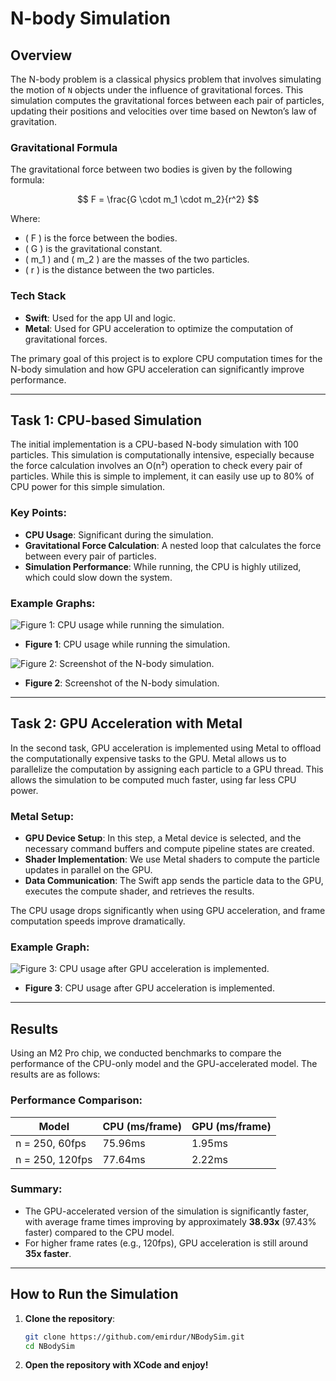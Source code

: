 # N-body Simulation

## Overview

The N-body problem is a classical physics problem that involves simulating the motion of `N` objects under the influence of gravitational forces. This simulation computes the gravitational forces between each pair of particles, updating their positions and velocities over time based on Newton’s law of gravitation.

### Gravitational Formula

The gravitational force between two bodies is given by the following formula:

$$
F = \frac{G \cdot m_1 \cdot m_2}{r^2}
$$

Where:
- \( F \) is the force between the bodies.
- \( G \) is the gravitational constant.
- \( m_1 \) and \( m_2 \) are the masses of the two particles.
- \( r \) is the distance between the two particles.

### Tech Stack
- **Swift**: Used for the app UI and logic.
- **Metal**: Used for GPU acceleration to optimize the computation of gravitational forces.

The primary goal of this project is to explore CPU computation times for the N-body simulation and how GPU acceleration can significantly improve performance.

---

## Task 1: CPU-based Simulation

The initial implementation is a CPU-based N-body simulation with 100 particles. This simulation is computationally intensive, especially because the force calculation involves an O(n²) operation to check every pair of particles. While this is simple to implement, it can easily use up to 80% of CPU power for this simple simulation.

### Key Points:
- **CPU Usage**: Significant during the simulation.
- **Gravitational Force Calculation**: A nested loop that calculates the force between every pair of particles.
- **Simulation Performance**: While running, the CPU is highly utilized, which could slow down the system.

### Example Graphs:
![Figure 1: CPU usage while running the simulation.](https://github.com/user-attachments/assets/65547bb7-34ca-41a5-9973-faf0af8b18bc)
- **Figure 1**: CPU usage while running the simulation.

![Figure 2: Screenshot of the N-body simulation.](https://github.com/user-attachments/assets/389f86e4-3fb9-474d-ae29-7295cd8d66bc)
- **Figure 2**: Screenshot of the N-body simulation.

---

## Task 2: GPU Acceleration with Metal

In the second task, GPU acceleration is implemented using Metal to offload the computationally expensive tasks to the GPU. Metal allows us to parallelize the computation by assigning each particle to a GPU thread. This allows the simulation to be computed much faster, using far less CPU power.

### Metal Setup:
- **GPU Device Setup**: In this step, a Metal device is selected, and the necessary command buffers and compute pipeline states are created.
- **Shader Implementation**: We use Metal shaders to compute the particle updates in parallel on the GPU.
- **Data Communication**: The Swift app sends the particle data to the GPU, executes the compute shader, and retrieves the results.

The CPU usage drops significantly when using GPU acceleration, and frame computation speeds improve dramatically.

### Example Graph:
![Figure 3: CPU usage after GPU acceleration is implemented.](https://github.com/user-attachments/assets/dd5756f8-fb5f-4757-816d-3eac08cf6be6)
- **Figure 3**: CPU usage after GPU acceleration is implemented.

---

## Results

Using an M2 Pro chip, we conducted benchmarks to compare the performance of the CPU-only model and the GPU-accelerated model. The results are as follows:

### Performance Comparison:

| Model | CPU (ms/frame) | GPU (ms/frame) |
|-------|----------------|----------------|
| n = 250, 60fps | 75.96ms | 1.95ms |
| n = 250, 120fps | 77.64ms | 2.22ms |

### Summary:
- The GPU-accelerated version of the simulation is significantly faster, with average frame times improving by approximately **38.93x** (97.43% faster) compared to the CPU model.
- For higher frame rates (e.g., 120fps), GPU acceleration is still around **35x faster**.

---

## How to Run the Simulation

1. **Clone the repository**:
   ```bash
   git clone https://github.com/emirdur/NBodySim.git
   cd NBodySim

2. **Open the repository with XCode and enjoy!**
